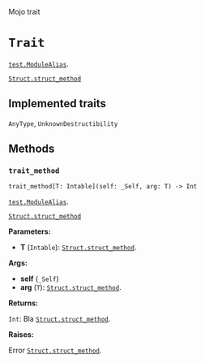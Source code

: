 Mojo trait

# `Trait`

[`test.ModuleAlias`](_index.md#aliases).

[`Struct.struct_method`](Struct-.md#struct_method)


## Implemented traits

`AnyType`, `UnknownDestructibility`

## Methods

### `trait_method`



```mojo
trait_method[T: Intable](self: _Self, arg: T) -> Int
```

[`test.ModuleAlias`](_index.md#aliases).

[`Struct.struct_method`](Struct-.md#struct_method)


**Parameters:**

- **T** (`Intable`): [`Struct.struct_method`](Struct-.md#struct_method).

**Args:**

- **self** (`_Self`)
- **arg** (`T`): [`Struct.struct_method`](Struct-.md#struct_method).

**Returns:**

`Int`: Bla [`Struct.struct_method`](Struct-.md#struct_method).

**Raises:**

Error [`Struct.struct_method`](Struct-.md#struct_method).





